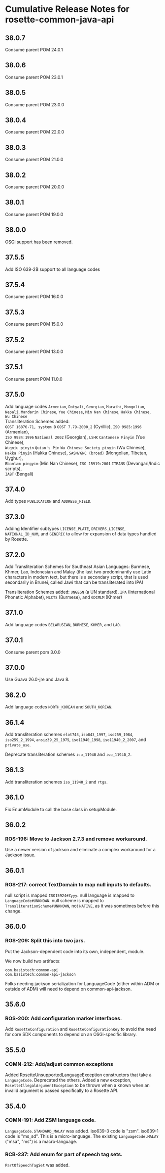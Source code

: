 # Cumulative Release Notes for rosette-common-java-api

## 38.0.7

Consume parent POM 24.0.1

## 38.0.6

Consume parent POM 23.0.1

## 38.0.5

Consume parent POM 23.0.0

## 38.0.4

Consume parent POM 22.0.0

## 38.0.3

Consume parent POM 21.0.0

## 38.0.2

Consume parent POM 20.0.0

## 38.0.1

Consume parent POM 19.0.0

## 38.0.0

OSGi support has been removed.

## 37.5.5

Add ISO 639-2B support to all language codes

## 37.5.4

Consume parent POM 16.0.0

## 37.5.3

Consume parent POM 15.0.0

## 37.5.2

Consume parent POM 13.0.0

## 37.5.1

Consume parent POM 11.0.0

## 37.5.0

Add language codes `Armenian`, `Dotyali`, `Georgian`, `Marathi`, `Mongolian`,  
`Nepali`, `Mandarin Chinese`, `Yue Chinese`,  `Min Nan Chinese`, `Hakka Chinese`,  
`Wu Chinese`  
Transliteration Schemes added:     
`GOST 16876-71, system B` `GOST 7.79-2000_2` (Cyrillic), `ISO 9985:1996` (Armenian),  
`ISO 9984:1996` `National 2002` (Georgian), `LSHK` `Cantonese Pinyin` (Yue Chinese),  
`Wugniu pinyin` `Quian's Pin` `Wu Chinese Society pinyin` (Wu Chinese),  
`Hakka Pinyin` (Hakka Chinese), `SASM/GNC (broad)` (Mongolian, Tibetan, Uyghur),  
`Bbanlam pingyim` (Min Nan Chinese), `ISO 15919:2001` `ITRANS` (Devangari/Indic scripts),  
`IABT` (Bengali)

## 37.4.0

Add types `PUBLICATION` and `ADDRESS_FIELD`.

## 37.3.0

Adding Identifier subtypes `LICENSE_PLATE`, `DRIVERS_LICENSE`, `NATIONAL_ID_NUM`, and `GENERIC` to allow for expansion of data types handled by Rosette.

## 37.2.0

Add Transliteration Schemes for Southeast Asian Languages: Burmese, Khmer, Lao, Indonesian and Malay (the last two predominantly use Latin characters in modern text, but there is a secondary script, that is used secondarily in Brunei, called Jawi that can be transliterated into IPA)

Transliteration Schemes added: `UNGEGN` (a UN standard), `IPA` (International Phonetic Alphabet), `MLCTS` (Burmese), and `GDCMLM` (Khmer)

## 37.1.0

Add language codes `BELARUSIAN`, `BURMESE`, `KHMER`, and `LAO`.

## 37.0.1

Consume parent pom 3.0.0

## 37.0.0

Use Guava 26.0-jre and Java 8.

## 36.2.0

Add language codes `NORTH_KOREAN` and `SOUTH_KOREAN`.

## 36.1.4

Add transliteration schemes `elot743`, `iso843_1997`, `iso259_1984`, `iso259_2_1994`, `ansiz39_25_1975`,
`iso11940_1998`, `iso11940_2_2007`, and `private_use`.

Deprecate transliteration schemes `iso_11940` and `iso_11940_2`.

## 36.1.3

Add transliteration schemes `iso_11940_2` and `rtgs`.

## 36.1.0

Fix EnumModule to call the base class in setupModule.

## 36.0.2

### ROS-196: Move to Jackson 2.7.3 and remove workaround.

Use a newer version of jackson and eliminate a complex workaround for
a Jackson issue.

## 36.0.1

### ROS-217: correct TextDomain to map null inputs to defaults.

null script is mapped `ISO15924#Zyyy`.
null language is mapped to `LanguageCode#UNKNOWN`.
null scheme is mapped to `TransliterationScheme#UNKNOWN`, not
`NATIVE`, as it was sometimes before this change.

## 36.0.0

### ROS-209: Split this into two jars.

Put the Jackson-dependent code into its own, independent, module.

We now build two artifacts:

```
com.basistech:common-api
com.basistech:common-api-jackson
```

Folks needing jackson serialization for LanguageCode (either within
ADM or outside of ADM) will need to depend on common-api-jackson.

## 35.6.0

### ROS-200: Add configuration marker interfaces.

Add `RosetteConfiguration` and `RosetteConfigurationKey` to avoid
the need for core SDK components to depend on an OSGi-specific library.

## 35.5.0

### COMN-212: Add/adjust common exceptions

Added RosetteUnsupportedLanguageException constructors that take a
``LanguageCode``.  Deprecated the others.  Added a new exception,
``RosetteIllegalArgumentException`` to be thrown when a known when an
invalid argument is passed specifically to a Rosette API.


## 35.4.0

### COMN-191: Add ZSM language code.

`LanguageCode.STANDARD_MALAY` was added.  iso639-3 code is "zsm".
iso639-1 code is "ms_sd".  This is a micro-language.  The existing
`LanguageCode.MALAY` ("msa", "ms") is a macro-language.

### RCB-237: Add enum for part of speech tag sets.

`PartOfSpeechTagSet` was added.
